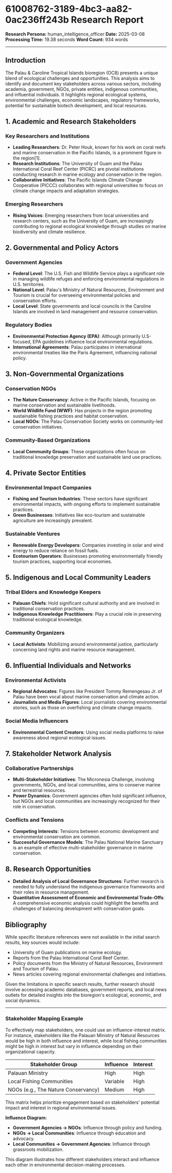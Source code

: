 # 61008762-3189-4bc3-aa82-0ac236ff243b Research Report

**Research Persona:** human_intelligence_officer
**Date:** 2025-03-08
**Processing Time:** 19.38 seconds
**Word Count:** 934 words

---

## Introduction

The Palau & Caroline Tropical Islands bioregion (OC8) presents a unique blend of ecological challenges and opportunities. This analysis aims to identify and document key stakeholders across various sectors, including academia, government, NGOs, private entities, indigenous communities, and influential individuals. It highlights regional ecological systems, environmental challenges, economic landscapes, regulatory frameworks, potential for sustainable biotech development, and local resources.

## 1. Academic and Research Stakeholders

### Key Researchers and Institutions

- **Leading Researchers**: Dr. Peter Houk, known for his work on coral reefs and marine conservation in the Pacific Islands, is a prominent figure in the region[1].
- **Research Institutions**: The University of Guam and the Palau International Coral Reef Center (PICRC) are pivotal institutions conducting research in marine ecology and conservation in the region.
- **Collaborative Initiatives**: The Pacific Islands Climate Change Cooperative (PICCC) collaborates with regional universities to focus on climate change impacts and adaptation strategies.

### Emerging Researchers

- **Rising Voices**: Emerging researchers from local universities and research centers, such as the University of Guam, are increasingly contributing to regional ecological knowledge through studies on marine biodiversity and climate resilience.

## 2. Governmental and Policy Actors

### Government Agencies

- **Federal Level**: The U.S. Fish and Wildlife Service plays a significant role in managing wildlife refuges and enforcing environmental regulations in U.S. territories.
- **National Level**: Palau's Ministry of Natural Resources, Environment and Tourism is crucial for overseeing environmental policies and conservation efforts.
- **Local Level**: State governments and local councils in the Caroline Islands are involved in land management and resource conservation.

### Regulatory Bodies

- **Environmental Protection Agency (EPA)**: Although primarily U.S-focused, EPA guidelines influence local environmental regulations.
- **International Agreements**: Palau participates in international environmental treaties like the Paris Agreement, influencing national policy.

## 3. Non-Governmental Organizations

### Conservation NGOs

- **The Nature Conservancy**: Active in the Pacific Islands, focusing on marine conservation and sustainable livelihoods.
- **World Wildlife Fund (WWF)**: Has projects in the region promoting sustainable fishing practices and habitat conservation.
- **Local NGOs**: The Palau Conservation Society works on community-led conservation initiatives.

### Community-Based Organizations

- **Local Community Groups**: These organizations often focus on traditional knowledge preservation and sustainable land use practices.

## 4. Private Sector Entities

### Environmental Impact Companies

- **Fishing and Tourism Industries**: These sectors have significant environmental impacts, with ongoing efforts to implement sustainable practices.
- **Green Businesses**: Initiatives like eco-tourism and sustainable agriculture are increasingly prevalent.

### Sustainable Ventures

- **Renewable Energy Developers**: Companies investing in solar and wind energy to reduce reliance on fossil fuels.
- **Ecotourism Operators**: Businesses promoting environmentally friendly tourism practices, supporting local economies.

## 5. Indigenous and Local Community Leaders

### Tribal Elders and Knowledge Keepers

- **Palauan Chiefs**: Hold significant cultural authority and are involved in traditional conservation practices.
- **Indigenous Knowledge Practitioners**: Play a crucial role in preserving traditional ecological knowledge.

### Community Organizers

- **Local Activists**: Mobilizing around environmental justice, particularly concerning land rights and marine resource management.

## 6. Influential Individuals and Networks

### Environmental Activists

- **Regional Advocates**: Figures like President Tommy Remengesau Jr. of Palau have been vocal about marine conservation and climate action.
- **Journalists and Media Figures**: Local journalists covering environmental stories, such as those on overfishing and climate change impacts.

### Social Media Influencers

- **Environmental Content Creators**: Using social media platforms to raise awareness about regional ecological issues.

## 7. Stakeholder Network Analysis

### Collaborative Partnerships

- **Multi-Stakeholder Initiatives**: The Micronesia Challenge, involving governments, NGOs, and local communities, aims to conserve marine and terrestrial resources.
- **Power Dynamics**: Government agencies often hold significant influence, but NGOs and local communities are increasingly recognized for their role in conservation.

### Conflicts and Tensions

- **Competing Interests**: Tensions between economic development and environmental conservation are common.
- **Successful Governance Models**: The Palau National Marine Sanctuary is an example of effective multi-stakeholder governance in marine conservation.

## 8. Research Opportunities

- **Detailed Analysis of Local Governance Structures**: Further research is needed to fully understand the indigenous governance frameworks and their roles in resource management.
- **Quantitative Assessment of Economic and Environmental Trade-Offs**: A comprehensive economic analysis could highlight the benefits and challenges of balancing development with conservation goals.

## Bibliography

While specific literature references were not available in the initial search results, key sources would include:

- University of Guam publications on marine ecology.
- Reports from the Palau International Coral Reef Center.
- Policy documents from the Ministry of Natural Resources, Environment and Tourism of Palau.
- News articles covering regional environmental challenges and initiatives.

Given the limitations in specific search results, further research should involve accessing academic databases, government reports, and local news outlets for detailed insights into the bioregion's ecological, economic, and social dynamics.

---

### Stakeholder Mapping Example

To effectively map stakeholders, one could use an influence-interest matrix. For instance, stakeholders like the Palauan Ministry of Natural Resources would be high in both influence and interest, while local fishing communities might be high in interest but vary in influence depending on their organizational capacity.

| Stakeholder Group      | Influence | Interest |
|------------------------|-----------|----------|
| Palauan Ministry       | High      | High     |
| Local Fishing Communities| Variable | High     |
| NGOs (e.g., The Nature Conservancy) | Medium  | High     |

This matrix helps prioritize engagement based on stakeholders' potential impact and interest in regional environmental issues.

**Influence Diagram:**

- **Government Agencies → NGOs**: Influence through policy and funding.
- **NGOs → Local Communities**: Influence through education and advocacy.
- **Local Communities → Government Agencies**: Influence through grassroots mobilization.

This diagram illustrates how different stakeholders interact and influence each other in environmental decision-making processes.